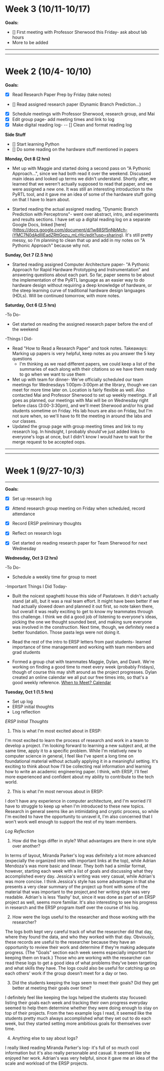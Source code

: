 # Week 3 (10/11-10/17)
**Goals:**
- [] First meeting with Professor Sherwood this Friday- ask about lab hours
- More to be added
---
---
# Week 2 (10/4- 10/10)
**Goals:**
- [x] Read Research Paper Prep by Friday (take notes)
- [] Read assigned research paper (Dynamic Branch Prediction...)
- [x] Schedule meetings with Professor Sherwood, research group, and Mai
- [x] Edit group page- add meeting times and link to log
- [x] Make digital reading log-
-- [] Clean and format reading log

**Side Stuff**
- [] Start learning Python
- [] Do some reading on the hardware stuff mentioned in papers

**Monday, Oct 8 (2 hrs)**

* Met up with Maggie and started doing a second pass on "A Pythonic Approach...", since we had both read it over the weekend. Discussed main ideas and looked up terms we didn't understand. Shortly after, we learned that we weren't actually supposed to read that paper, and we were assigned a new one. It was still an interesting introduction to the PyRTL tool, and it gave me an idea of some of the hardware stuff going on that I have to learn about.

* Started reading the actual assigned reading, "Dynamic Branch Prediction with Perceptrons"- went over abstract, intro, and experiments and results sections. I have set up a digital reading log on a separate Google Docs, linked [here] (https://docs.google.com/document/d/1w88Sf5nNbMch-iYMC7N0dAdIlIEadZRttGgzu_mLrHc/edit?usp=sharing). It's still pretty messy, so I'm planning to clean that up and add in my notes on "A Pythonic Approach" because why not.

**Sunday, Oct 7 (2.5 hrs)**

* Started reading assigned Computer Architecture paper- "A Pythonic Approach for Rapid Hardware Prototyping and Instrumentation" and answering questions about each part. So far, paper seems to be about the implementation of the PyRTL language as an easier way to do hardware design without requiring a deep knowledge of hardware, or the steep learning curve of traditional hardware design languages (HDLs). Will be continued tomorrow, with more notes.

**Saturday, Oct 6 (2.5 hrs)**

-To Do-

  * Get started on reading the assigned research paper before the end of the weekend

-Things I Did-

* Read "How to Read a Research Paper" and took notes. Takeaways: Marking up papers is very helpful, keep notes as you answer the 5 key questions
  * I'm thinking as we read different papers, we could keep a list of the summaries of each along with their citations so we have them ready to go when we want to use them
* Met up with team for dinner- We've officially scheduled our team meetings for Wednesdays 1:00pm-3:00pm at the library, though we can meet for more time later on. Location is fairly flexible as well. Also contacted Mai and Professor Sherwood to set up weekly meetings. If all goes as planned, our meetings with Mai will be on Wednesday right before class (3:00-3:30pm), and we'll meet Sherwood and/or his grad students sometime on Friday. His lab hours are also on Friday, but I'm not sure when, so we'll have to fit the meeting in around the labs and our classes. 
* Updated the group page with group meeting times and link to my research log. In hindsight, I probably should've just added links to everyone's logs at once, but I didn't know I would have to wait for the merge request to be accepted oops.
---
---
# Week 1 (9/27-10/3)
---
**Goals:**

- [x] Set up research log

- [x] Attend research group meeting on Friday when scheduled, record attendance

- [x] Record ERSP preliminary thoughts

- [x] Reflect on research logs

- [x] Get started on reading research paper for Team Sherwood for next Wednesday

**Wednesday, Oct 3 (2 hrs)**

-To Do-
  * Schedule a weekly time for group to meet
  
 -Important Things I Did Today-
 
 * Built the noicest spaghetti house this side of Pastatown. It didn't actually stand (at all), but it was a real team effort. It might have been better if we had actually slowed down and planned it out first, so note taken there, but overall it was really exciting to get to know my teammates through this challenge. I think we did a good job of listening to everyone's ideas, picking the one we thought sounded best, and making sure everyone was involved in the construction. Next time, though, we definitely need a better foundation. Those pasta legs were not doing it.
 
 * Read the rest of the intro to ERSP letters from past students- learned importance of time management and working with team members and grad students
 
 * Formed a group chat with teammates Maggie, Dylan, and Dawit. We're working on finding a good time to meet every week (probably Fridays), though of course this may shift around as the project progresses. Dylan created an online calendar we all put our free times into, so that's a good weekly reference.
 [When to Meet? Calendar](https://www.when2meet.com/?7163758-lOIkc)
 

**Tuesday, Oct 1 (1.5 hrs)**

* Set up log
* ERSP initial thoughts
* Log reflection

*ERSP Initial Thoughts*

1. This is what I'm most excited about in ERSP:

I'm most excited to learn the process of research and work in a team to develop a project. I'm looking forward to learning a new subject and, at the same time, apply it to a specific problem. While I'm relatively new to computer science in general, I feel like I've spent a long time on foundational material without actually applying it in a meaningful setting. It's exciting to think about how I'll be collecting real information and learning how to write an academic engineering paper. I think, with ERSP, I'll feel more experienced and confident about my ability to contribute to the tech world.

2. This is what I'm most nervous about in ERSP:

I don't have any experience in computer architecture, and I'm worried I'll have to struggle to keep up when I'm introduced to these new topics. Research in general seems like an intimidating and cryptic process, so while I'm excited to have the opportunity to unravel it, I'm also concerned that I won't work well enough to support the rest of my team members.

*Log Reflection*

1. How did the logs differ in style? What advantages are there in one style over another?

In terms of layout, Miranda Parker's log was definitely a lot more advanced (expecially the organized intro with important links at the top), while Adrian Mendoza's was more basic and linear. They both had a similar format, however, starting each week with a list of goals and discussing what they accomplished every day. Jessica's writing was very casual, while Adrian's was more concise. I think Jessica's style has some advantages in that she presents a very clear summary of the project up front with some of the material that was important to the project,and her writing style was very readable. Adrian's is less 'flashy' but, since it was done as part of an ERSP project as well, seems more familiar. It's also interesting to see his progress in research and the ERSP program itself over the course of his log.

2. How  were the logs useful to the researcher and those working with the researcher?

The logs both kept very careful track of what the researcher did that day, where they found the data, and who they worked with that day. Obviously, these records are useful to the researcher because they have an opportunity to review their work and determine if they're making adequate progress. (The "Goals" section each week seems especially important for keeping them on track.) Those who are working with the researcher can read these logs to get a good idea of what problems they've been targeting and what skills they have. The logs could also be useful for catching up on each others' work if the group doesn't meet for a day or two.

3. Did the students keeping the logs seem to meet their goals? Did they get better at meeting their goals over time?

I definitely feel like keeping the logs helped the students stay focused: listing their goals each week and tracking their own progress everyday seemed to help them determine whether they were doing enough to stay on top of their projects. From the two example logs I read, it seemed like the students pretty much always accomplished what they set out to do each week, but they started setting more ambitious goals for themselves over time.

4. Anything else to say about logs?

I really liked reading Miranda Parker's log- it's full of so much cool information but it's also really personable and casual. It seemed like she enjoyed her work. Adrian's was very helpful, since it gave me an idea of the scale and workload of the ERSP projects.

